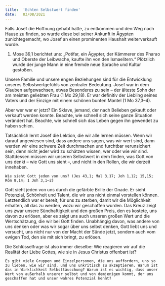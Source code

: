 ```yaml
---
title:  'Echten Selbstwert finden'
date:   03/08/2021
---
```


Falls Josef die Hoffnung gehabt hatte, zu entkommen und den Weg nach Hause zu finden, so wurde diese bei seiner Ankunft in Ägypten zunichtegemacht, wo Josef an einen prominenten Haushalt weiterverkauft wurde.
1. Mose 39,1 berichtet uns: „Potifar, ein Ägypter, der Kämmerer des Pharao und Oberste der Leibwache, kaufte ihn von den Ismaelitern.“ Plötzlich wurde der junge Mann in eine fremde neue Sprache und Kultur gestoßen.

Unsere Familie und unsere engen Beziehungen sind für die Entwicklung unseres Selbstwertgefühls von zentraler Bedeutung. Josef war in dem Glauben aufgewachsen, etwas Besonderes zu sein – der älteste Sohn der am meisten geliebten Frau (1 Mo 29,18). Er war definitiv der Liebling seines Vaters und der Einzige mit einem schönen bunten Mantel (1 Mo 37,3–4).

Aber wer war er jetzt? Ein Sklave, jemand, der nach Belieben gekauft oder verkauft werden konnte. Beachte, wie schnell sich seine ganze Situation verändert hat. Beachte, wie schnell sich das Leben gegen ihn gewendet zu haben schien.

Tatsächlich lernt Josef die Lektion, die wir alle lernen müssen. Wenn wir darauf angewiesen sind, dass andere uns sagen, was wir wert sind, dann werden wir eine schwere Zeit durchmachen und furchtbar verunsichert sein, denn nicht jeder wird zu schätzen wissen, wer oder wie wir sind. Stattdessen müssen wir unseren Selbstwert in dem finden, was Gott von uns denkt – wie Gott uns sieht –, und nicht in den Rollen, die wir derzeit innehaben.

`Wie sieht Gott jeden von uns? (Jes 43,1; Mal 3,17; Joh 1,12; 15,15; Röm 8,14; 1 Joh 3,1–2)`

Gott sieht jeden von uns durch die gefärbte Brille der Gnade. Er sieht Potenzial, Schönheit und Talent, die wir uns nicht einmal vorstellen können. Letztendlich war er bereit, für uns zu sterben, damit wir die Möglichkeit erhalten, all das zu werden, wozu wir geschaffen wurden. Das Kreuz zeigt uns zwar unsere Sündhaftigkeit und den großen Preis, den es kostete, uns davon zu erlösen, aber es zeigt uns auch unseren großen Wert und die Wertschätzung, die wir bei Gott finden. Unabhängig davon, was andere von uns denken oder was wir sogar über uns selbst denken, Gott liebt uns und versucht, uns nicht nur von der Macht der Sünde jetzt, sondern auch vom ewigen Tod, den sie mit sich bringt, zu erlösen.

Die Schlüsselfrage ist also immer dieselbe: Wie reagieren wir auf die Realität der Liebe Gottes, wie sie in Jesus Christus offenbart ist?

`Es gibt viele Gruppen und Einzelpersonen, die uns auffordern, uns so zu lieben, wie wir sind, und uns unkritisch zu akzeptieren. Warum ist das in Wirklichkeit Selbsttäuschung? Warum ist es wichtig, dass unser Wert von außerhalb unserer selbst und von demjenigen kommt, der uns geschaffen hat und unser wahres Potenzial kennt?`